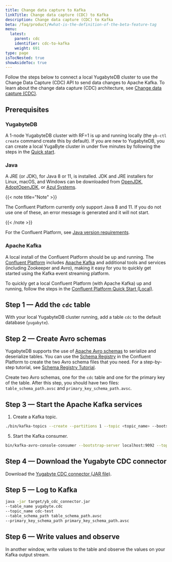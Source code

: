 ```yaml
---
title: Change data capture to Kafka
linkTitle: Change data capture (CDC) to Kafka
description: Change data capture (CDC) to Kafka
beta: /faq/product/#what-is-the-definition-of-the-beta-feature-tag
menu:
  latest:
    parent: cdc
    identifier: cdc-to-kafka
    weight: 691
type: page
isTocNested: true
showAsideToc: true
---
```


Follow the steps below to connect a local YugabyteDB cluster to use the Change Data Capture (CDC) API to send data changes to Apache Kafka. To learn about the change data capture (CDC) architecture, see [Change data capture (CDC)](../architecture/cdc-architecture).

## Prerequisites

### YugabyteDB

A 1-node YugabyteDB cluster with RF=1 is up and running locally (the `yb-ctl create` command create this by default). If you are new to YugabyteDB, you can create a local YugaByte cluster in under five minutes by following the steps in the [Quick start](/quick-start/install/).

### Java

A JRE (or JDK), for Java 8 or 11, is installed. JDK and JRE installers for Linux, macOS, and Windows can be downloaded from [OpenJDK](http://jdk.java.net/), [AdoptOpenJDK](https://adoptopenjdk.net/), or [Azul Systems](https://www.azul.com/downloads/zulu-community/).

{{< note title="Note" >}}

The Confluent Platform currently only support Java 8 and 11. If you do not use one of these, an error message is generated and it will not start.

{{< /note >}}

For the Confluent Platform, see [Java version requirements](https://docs.confluent.io/current/cli/installing.html#java-version-requirements).

### Apache Kafka

A local install of the Confluent Platform should be up and running. The [Confluent Platform](https://docs.confluent.io/current/platform.html) includes [Apache Kafka](https://docs.confluent.io/current/kafka/introduction.html) and additional tools and services (including Zookeeper and Avro), making it easy for you to quickly get started using the Kafka event streaming platform.

To quickly get a local Confluent Platform (with Apache Kafka) up and running, follow the steps in the [Confluent Platform Quick Start (Local)](https://docs.confluent.io/current/quickstart/ce-quickstart.html#ce-quickstart).

## Step 1 — Add the `cdc` table

With your local YugabyteDB cluster running, add a table `cdc` to the default database (`yugabyte`).

## Step 2 — Create Avro schemas

YugabyteDB supports the use of [Apache Avro schemas](http://avro.apache.org/docs/current/#schemas) to serialize and deserialize tables. You can use the [Schema Registry](https://docs.confluent.io/current/schema-registry/index.html) in the Confluent Platform to create the two Avro schema files that you need. For a step-by-step tutorial, see [Schema Registry Tutorial](https://docs.confluent.io/current/schema-registry/schema_registry_tutorial.html).

Create two Avro schemas, one for the `cdc` table and one for the primary key of the table. After this step, you should have two files: `table_schema_path.avsc` and `primary_key_schema_path.avsc`.

## Step 3 — Start the Apache Kafka services

1. Create a Kafka topic.

```bash
./bin/kafka-topics --create --partitions 1 --topic <topic_name> --bootstrap-server localhost:9092 --replication-factor 1
```

5. Start the Kafka consumer.

```bash
bin/kafka-avro-console-consumer --bootstrap-server localhost:9092 --topic <topic_name> --key-deserializer=io.confluent.kafka.serializers.KafkaAvroDeserializer --value-deserializer=io.confluent.kafka.serializers.KafkaAvroDeserializer
```

## Step 4 — Download the Yugabyte CDC connector

Download the [Yugabyte CDC connector (JAR file)](https://github.com/yugabyte/yb-kafka-connector/blob/master/yb-cdc/yb-cdc-connector.jar).

## Step 5 — Log to Kafka

```bash
java -jar target/yb_cdc_connector.jar
--table_name yugabyte.cdc
--topic_name cdc-test
--table_schema_path table_schema_path.avsc
--primary_key_schema_path primary_key_schema_path.avsc
```

## Step 6 — Write values and observe

In another window, write values to the table and observe the values on your Kafka output stream.
